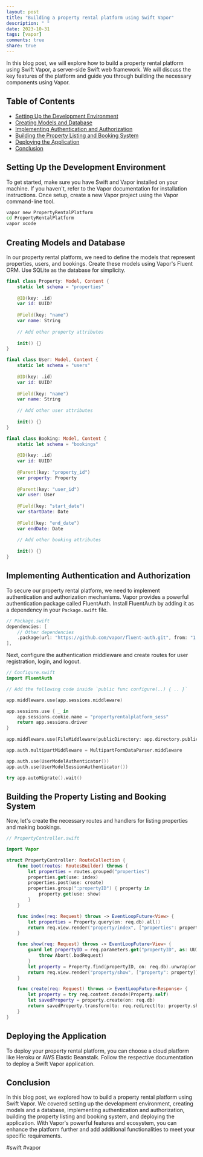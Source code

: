 ```yaml
---
layout: post
title: "Building a property rental platform using Swift Vapor"
description: " "
date: 2023-10-31
tags: [vapor]
comments: true
share: true
---
```


In this blog post, we will explore how to build a property rental platform using Swift Vapor, a server-side Swift web framework. We will discuss the key features of the platform and guide you through building the necessary components using Vapor.

## Table of Contents
- [Setting Up the Development Environment](#setting-up-the-development-environment)
- [Creating Models and Database](#creating-models-and-database)
- [Implementing Authentication and Authorization](#implementing-authentication-and-authorization)
- [Building the Property Listing and Booking System](#building-the-property-listing-and-booking-system)
- [Deploying the Application](#deploying-the-application)
- [Conclusion](#conclusion)

## Setting Up the Development Environment

To get started, make sure you have Swift and Vapor installed on your machine. If you haven't, refer to the Vapor documentation for installation instructions. Once setup, create a new Vapor project using the Vapor command-line tool.

```bash
vapor new PropertyRentalPlatform
cd PropertyRentalPlatform
vapor xcode
```

## Creating Models and Database

In our property rental platform, we need to define the models that represent properties, users, and bookings. Create these models using Vapor's Fluent ORM. Use SQLite as the database for simplicity.

```swift
final class Property: Model, Content {
    static let schema = "properties"
    
    @ID(key: .id)
    var id: UUID?
    
    @Field(key: "name")
    var name: String
    
    // Add other property attributes
    
    init() {}
}

final class User: Model, Content {
    static let schema = "users"
    
    @ID(key: .id)
    var id: UUID?
    
    @Field(key: "name")
    var name: String
    
    // Add other user attributes
    
    init() {}
}

final class Booking: Model, Content {
    static let schema = "bookings"
    
    @ID(key: .id)
    var id: UUID?
    
    @Parent(key: "property_id")
    var property: Property
    
    @Parent(key: "user_id")
    var user: User
    
    @Field(key: "start_date")
    var startDate: Date
    
    @Field(key: "end_date")
    var endDate: Date
    
    // Add other booking attributes
    
    init() {}
}
```

## Implementing Authentication and Authorization

To secure our property rental platform, we need to implement authentication and authorization mechanisms. Vapor provides a powerful authentication package called FluentAuth. Install FluentAuth by adding it as a dependency in your `Package.swift` file.

```swift
// Package.swift
dependencies: [
    // Other dependencies
    .package(url: "https://github.com/vapor/fluent-auth.git", from: "1.0.0"),
],
```

Next, configure the authentication middleware and create routes for user registration, login, and logout.

```swift
// Configure.swift
import FluentAuth

// Add the following code inside `public func configure(..) { .. }`

app.middleware.use(app.sessions.middleware)

app.sessions.use { _ in
    app.sessions.cookie.name = "propertyrentalplatform_sess"
    return app.sessions.driver
}
    
app.middleware.use(FileMiddleware(publicDirectory: app.directory.publicDirectory))

app.auth.multipartMiddleware = MultipartFormDataParser.middleware

app.auth.use(UserModelAuthenticator())
app.auth.use(UserModelSessionAuthenticator())

try app.autoMigrate().wait()
```

## Building the Property Listing and Booking System

Now, let's create the necessary routes and handlers for listing properties and making bookings.

```swift
// PropertyController.swift

import Vapor

struct PropertyController: RouteCollection {
    func boot(routes: RoutesBuilder) throws {
        let properties = routes.grouped("properties")
        properties.get(use: index)
        properties.post(use: create)
        properties.group(":propertyID") { property in
            property.get(use: show)
        }
    }

    func index(req: Request) throws -> EventLoopFuture<View> {
        let properties = Property.query(on: req.db).all()
        return req.view.render("property/index", ["properties": properties])
    }

    func show(req: Request) throws -> EventLoopFuture<View> {
        guard let propertyID = req.parameters.get("propertyID", as: UUID.self) else {
            throw Abort(.badRequest)
        }
        let property = Property.find(propertyID, on: req.db).unwrap(or: Abort(.notFound))
        return req.view.render("property/show", ["property": property])
    }

    func create(req: Request) throws -> EventLoopFuture<Response> {
        let property = try req.content.decode(Property.self)
        let savedProperty = property.create(on: req.db)
        return savedProperty.transform(to: req.redirect(to: property.showURL))
    }
}
```

## Deploying the Application

To deploy your property rental platform, you can choose a cloud platform like Heroku or AWS Elastic Beanstalk. Follow the respective documentation to deploy a Swift Vapor application.

## Conclusion

In this blog post, we explored how to build a property rental platform using Swift Vapor. We covered setting up the development environment, creating models and a database, implementing authentication and authorization, building the property listing and booking system, and deploying the application. With Vapor's powerful features and ecosystem, you can enhance the platform further and add additional functionalities to meet your specific requirements.

\#swift #vapor